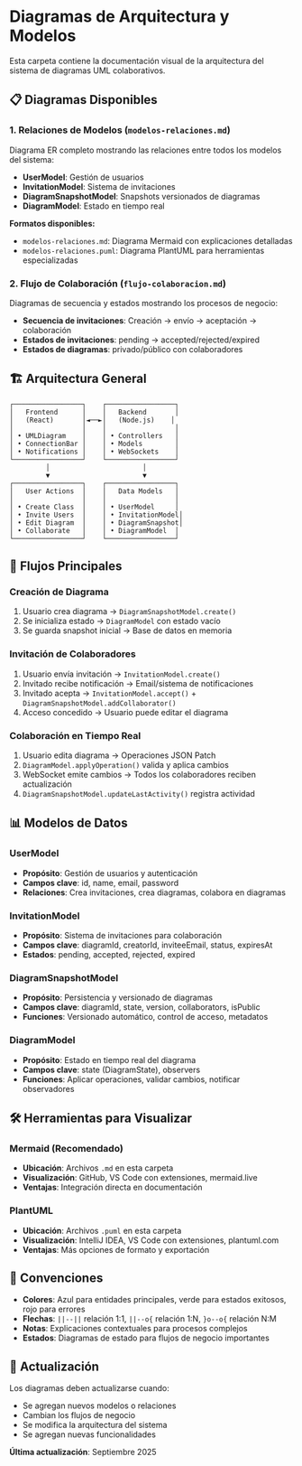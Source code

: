 # Diagramas de Arquitectura y Modelos

Esta carpeta contiene la documentación visual de la arquitectura del sistema de diagramas UML colaborativos.

## 📋 Diagramas Disponibles

### 1. **Relaciones de Modelos** (`modelos-relaciones.md`)

Diagrama ER completo mostrando las relaciones entre todos los modelos del sistema:

- **UserModel**: Gestión de usuarios
- **InvitationModel**: Sistema de invitaciones
- **DiagramSnapshotModel**: Snapshots versionados de diagramas
- **DiagramModel**: Estado en tiempo real

**Formatos disponibles:**

- `modelos-relaciones.md`: Diagrama Mermaid con explicaciones detalladas
- `modelos-relaciones.puml`: Diagrama PlantUML para herramientas especializadas

### 2. **Flujo de Colaboración** (`flujo-colaboracion.md`)

Diagramas de secuencia y estados mostrando los procesos de negocio:

- **Secuencia de invitaciones**: Creación → envío → aceptación → colaboración
- **Estados de invitaciones**: pending → accepted/rejected/expired
- **Estados de diagramas**: privado/público con colaboradores

## 🏗️ Arquitectura General

```
┌─────────────────┐    ┌─────────────────┐
│   Frontend      │    │   Backend       │
│   (React)       │◄──►│   (Node.js)    │
│                 │    │                 │
│ • UMLDiagram    │    │ • Controllers   │
│ • ConnectionBar │    │ • Models        │
│ • Notifications │    │ • WebSockets    │
└─────────────────┘    └─────────────────┘
         │                       │
         ▼                       ▼
┌─────────────────┐    ┌─────────────────┐
│   User Actions  │    │   Data Models   │
│                 │    │                 │
│ • Create Class  │    │ • UserModel     │
│ • Invite Users  │    │ • InvitationModel│
│ • Edit Diagram  │    │ • DiagramSnapshot│
│ • Collaborate   │    │ • DiagramModel  │
└─────────────────┘    └─────────────────┘
```

## 🔄 Flujos Principales

### Creación de Diagrama

1. Usuario crea diagrama → `DiagramSnapshotModel.create()`
2. Se inicializa estado → `DiagramModel` con estado vacío
3. Se guarda snapshot inicial → Base de datos en memoria

### Invitación de Colaboradores

1. Usuario envía invitación → `InvitationModel.create()`
2. Invitado recibe notificación → Email/sistema de notificaciones
3. Invitado acepta → `InvitationModel.accept()` + `DiagramSnapshotModel.addCollaborator()`
4. Acceso concedido → Usuario puede editar el diagrama

### Colaboración en Tiempo Real

1. Usuario edita diagrama → Operaciones JSON Patch
2. `DiagramModel.applyOperation()` valida y aplica cambios
3. WebSocket emite cambios → Todos los colaboradores reciben actualización
4. `DiagramSnapshotModel.updateLastActivity()` registra actividad

## 📊 Modelos de Datos

### UserModel

- **Propósito**: Gestión de usuarios y autenticación
- **Campos clave**: id, name, email, password
- **Relaciones**: Crea invitaciones, crea diagramas, colabora en diagramas

### InvitationModel

- **Propósito**: Sistema de invitaciones para colaboración
- **Campos clave**: diagramId, creatorId, inviteeEmail, status, expiresAt
- **Estados**: pending, accepted, rejected, expired

### DiagramSnapshotModel

- **Propósito**: Persistencia y versionado de diagramas
- **Campos clave**: diagramId, state, version, collaborators, isPublic
- **Funciones**: Versionado automático, control de acceso, metadatos

### DiagramModel

- **Propósito**: Estado en tiempo real del diagrama
- **Campos clave**: state (DiagramState), observers
- **Funciones**: Aplicar operaciones, validar cambios, notificar observadores

## 🛠️ Herramientas para Visualizar

### Mermaid (Recomendado)

- **Ubicación**: Archivos `.md` en esta carpeta
- **Visualización**: GitHub, VS Code con extensiones, mermaid.live
- **Ventajas**: Integración directa en documentación

### PlantUML

- **Ubicación**: Archivos `.puml` en esta carpeta
- **Visualización**: IntelliJ IDEA, VS Code con extensiones, plantuml.com
- **Ventajas**: Más opciones de formato y exportación

## 📝 Convenciones

- **Colores**: Azul para entidades principales, verde para estados exitosos, rojo para errores
- **Flechas**: `||--||` relación 1:1, `||--o{` relación 1:N, `}o--o{` relación N:M
- **Notas**: Explicaciones contextuales para procesos complejos
- **Estados**: Diagramas de estado para flujos de negocio importantes

## 🔄 Actualización

Los diagramas deben actualizarse cuando:

- Se agregan nuevos modelos o relaciones
- Cambian los flujos de negocio
- Se modifica la arquitectura del sistema
- Se agregan nuevas funcionalidades

**Última actualización**: Septiembre 2025
